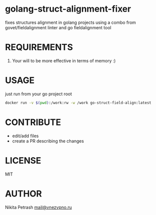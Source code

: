 # golang-struct-alignment-fixer
fixes structures alignment in golang projects using a combo from govet/fieldalignment linter and go fieldalignment tool

# REQUIREMENTS
1. Your will to be more effective in terms of memory :)

# USAGE
just run from your go project root 
```bash
docker run -v $(pwd):/work:rw -w /work go-struct-field-align:latest
```

# CONTRIBUTE
* edit/add files
* create a PR describing the changes

# LICENSE
MIT

# AUTHOR
Nikita Petrash <mail@vnezvpno.ru>